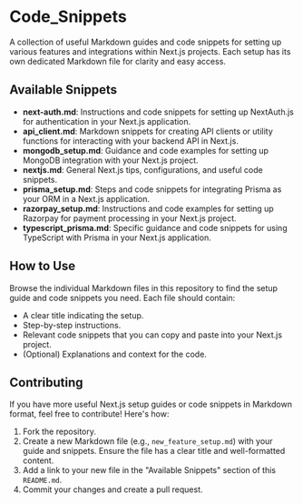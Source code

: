 # Code_Snippets

A collection of useful Markdown guides and code snippets for setting up various features and integrations within Next.js projects. Each setup has its own dedicated Markdown file for clarity and easy access.

## Available Snippets

* **next-auth.md**: Instructions and code snippets for setting up NextAuth.js for authentication in your Next.js application.
* **api_client.md**: Markdown snippets for creating API clients or utility functions for interacting with your backend API in Next.js.
* **mongodb_setup.md**: Guidance and code examples for setting up MongoDB integration with your Next.js project.
* **nextjs.md**: General Next.js tips, configurations, and useful code snippets.
* **prisma_setup.md**: Steps and code snippets for integrating Prisma as your ORM in a Next.js application.
* **razorpay_setup.md**: Instructions and code examples for setting up Razorpay for payment processing in your Next.js project.
* **typescript_prisma.md**: Specific guidance and code snippets for using TypeScript with Prisma in your Next.js application.

## How to Use

Browse the individual Markdown files in this repository to find the setup guide and code snippets you need. Each file should contain:

* A clear title indicating the setup.
* Step-by-step instructions.
* Relevant code snippets that you can copy and paste into your Next.js project.
* (Optional) Explanations and context for the code.

## Contributing

If you have more useful Next.js setup guides or code snippets in Markdown format, feel free to contribute\! Here's how:

1.  Fork the repository.
2.  Create a new Markdown file (e.g., `new_feature_setup.md`) with your guide and snippets. Ensure the file has a clear title and well-formatted content.
3.  Add a link to your new file in the "Available Snippets" section of this `README.md`.
4.  Commit your changes and create a pull request.
